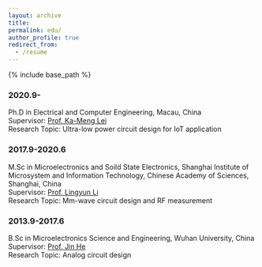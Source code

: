 ```yaml
---
layout: archive
title: 
permalink: edu/
author_profile: true
redirect_from:
  - /resume
---
```


{% include base_path %}


### 2020.9-
Ph.D in Electrical and Computer Engineering, Macau, China  
Supervisor: [Prof. Ka-Meng Lei](https://www.kmlei.site/)  
Research Topic: Ultra-low power circuit design for IoT application  

### 2017.9-2020.6
M.Sc in Microelectronics and Soild State Electronics, Shanghai Institute of Microsystem and Information Technology, Chinese Academy of Sciences, Shanghai, China  
Supervisor: [Prof. Lingyun Li](http://sourcedb.sim.cas.cn/cn/expert/201603/t20160302_4541236.html)  
Research Topic: Mm-wave circuit design and RF measurement  

### 2013.9-2017.6
B.Sc in Microelectronics Science and Engineering, Wuhan University, China  
Supervisor: [Prof. Jin He](http://physics.whu.edu.cn/info/1053/2154.htm)  
Research Topic: Analog circuit design  
